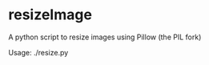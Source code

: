 # resizeImage
A python script to resize images using Pillow (the PIL fork)

Usage: ./resize.py <image path>
